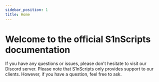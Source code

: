 ```yaml
---
sidebar_position: 1
title: Home
---
```


# Welcome to the official S1nScripts documentation

If you have any questions or issues, please don't hesitate to visit our Discord server. Please note that S1nScripts only provides support to our clients. However, if you have a question, feel free to ask.
